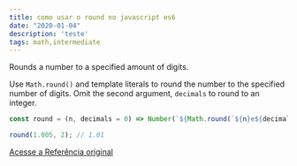 ```yaml
---
title: como usar o round no javascript es6
date: "2020-01-04"
description: 'teste'
tags: math,intermediate
---
```


Rounds a number to a specified amount of digits.

Use `Math.round()` and template literals to round the number to the specified number of digits.
Omit the second argument, `decimals` to round to an integer.

```js
const round = (n, decimals = 0) => Number(`${Math.round(`${n}e${decimals}`)}e-${decimals}`);
```

```js
round(1.005, 2); // 1.01
```


[Acesse a Referência original](http://github.com/30-seconds/)
